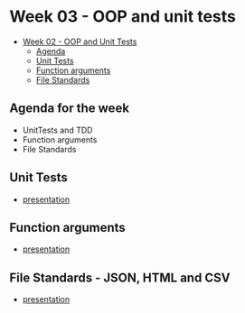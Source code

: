 # Week 03 - OOP and unit tests

- [Week 02 - OOP and Unit Tests](#week-03---oop-and-unit--tests)
    - [Agenda](#agenda)
    - [Unit Tests](#unit-tests)
    - [Function arguments](#function-arguments)
    - [File Standards](#file-standards)

## Agenda for the week

* UnitTests and TDD
* Function arguments
* File Standards

## Unit Tests

* [presentation](https://slides.com/hackbulgaria/deck-f6fdcd0f-1abd-4688-9f65-c6ce0ae8e808-100/)

## Function arguments

* [presentation](https://slides.com/hackbulgaria/deck-43-104)

## File Standards - JSON, HTML and CSV

* [presentation](https://slides.com/hackbulgaria/json-html-csv)
